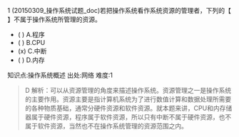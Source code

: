 1
(20150309_操作系统试题_doc)若把操作系统看作系统资源的管理者，下列的【 】不属于操作系统所管理的资源。
- ( ) A.程序
- ( ) B.CPU
- (x) C.中断
- ( ) D.内存

知识点:操作系统概述
出处:网络
难度:1
> D 解析：可以从资源管理的角度来描述操作系统。资源管理之一是操作系统的主要作用。资源主要是指计算机系统为了进行数值计算和数据处理所需要的各种物质基础，通常分硬件资源和软件资源。就本题来讲，CPU和内存储器属于硬件资源，程序属于软件资源，所以只有中断不属于硬件资源，也不属于软件资源，当然也不在操作系统管理的资源范围之内。
